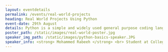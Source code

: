 ```yaml
---
layout: eventdetails
permalink: /events/real-world-projects
heading: Real World Projects Using Python
event-date: 29th August
details: Python is a simple and widely used general purpose coding language which can be used for software development web development and so on.
poster_path: /static/images/real-world-poster.jpg
speaker_img_path: /static/images/python-basics-speaker.JPG
speaker_info: <strong> Mohammed Rabeeh </strong> <br> Student at College of Engineering, Trivandrum
---
```


